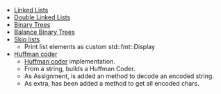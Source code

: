 - [Linked Lists](../../main/p3_linked_lists_and_binary_trees/v1_linked_lists/src/main.rs)
- [Double Linked Lists](../../main/p3_linked_lists_and_binary_trees/v2_double_linked_lists/src/main.rs)
- [Binary Trees](../../main/p3_linked_lists_and_binary_trees/v4_binary_trees/src/main.rs)
- [Balance Binary Trees](../../main/p3_linked_lists_and_binary_trees/v5_balance_binary_tree/src/main.rs)
- [Skip lists](../../main/p3_linked_lists_and_binary_trees/v6_skip_lists/src/main.rs)
  - Print list elements as custom std::fmt::Display
- [Huffman coder](../../main/p3_linked_lists_and_binary_trees/v7_huffman_encodign/src/main.rs)
  - [Huffman coder](https://en.wikipedia.org/wiki/Huffman_coding) implementation.
  - From a string, builds a Huffman Coder.
  - As Assignment, is added an method to decode an encoded string.
  - As extra, has been added a method to get all encoded chars.
